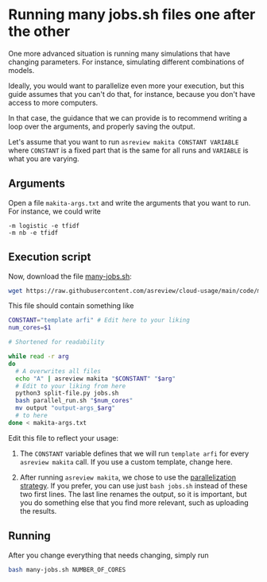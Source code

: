 # Running many jobs.sh files one after the other

One more advanced situation is running many simulations that have changing parameters.
For instance, simulating different combinations of models.

Ideally, you would want to parallelize even more your execution, but this guide assumes that you can't do that, for instance, because you don't have access to more computers.

In that case, the guidance that we can provide is to recommend writing a loop over the arguments, and properly saving the output.

Let's assume that you want to run `asreview makita CONSTANT VARIABLE` where `CONSTANT` is a fixed part that is the same for all runs and `VARIABLE` is what you are varying.

## Arguments

Open a file `makita-args.txt` and write the arguments that you want to run.
For instance, we could write

```plaintext
-m logistic -e tfidf
-m nb -e tfidf
```

## Execution script

Now, download the file [many-jobs.sh](code/many-jobs.sh):

```bash
wget https://raw.githubusercontent.com/asreview/cloud-usage/main/code/many-jobs.sh
```

This file should contain something like

```bash
CONSTANT="template arfi" # Edit here to your liking
num_cores=$1

# Shortened for readability

while read -r arg
do
  # A overwrites all files
  echo "A" | asreview makita "$CONSTANT" "$arg"
  # Edit to your liking from here
  python3 split-file.py jobs.sh
  bash parallel_run.sh "$num_cores"
  mv output "output-args_$arg"
  # to here
done < makita-args.txt
```

Edit this file to reflect your usage:

1. The `CONSTANT` variable defines that we will run `template arfi` for every `asreview makita` call. If you use a custom template, change here.

2. After running `asreview makita`, we chose to use the [parallelization strategy](20-parallel.md). If you prefer, you can use just `bash jobs.sh` instead of these two first lines. The last line renames the output, so it is important, but you do something else that you find more relevant, such as uploading the results.

## Running

After you change everything that needs changing, simply run

```bash
bash many-jobs.sh NUMBER_OF_CORES
```

